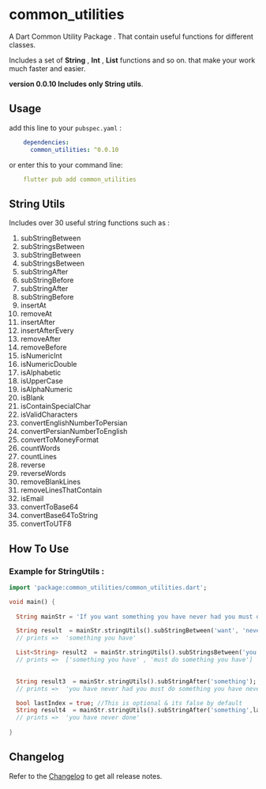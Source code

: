# common_utilities

A Dart Common Utility Package . That contain useful functions for different classes.

Includes a set of **String** , **Int** , **List** functions and so on. that make your work much faster and easier.

**version 0.0.10  Includes only String utils**.

## Usage

add this line to your `pubspec.yaml` :

```yaml
    dependencies:
      common_utilities: ^0.0.10
```

or enter this to your command line: 

```yaml
    flutter pub add common_utilities
```


## String Utils
Includes over 30 useful string functions such as :

1. subStringBetween
1. subStringsBetween
1. subStringBetween
1. subStringsBetween
1. subStringAfter
1. subStringBefore
1. subStringAfter
1. subStringBefore
1. insertAt
1. removeAt
1. insertAfter
1. insertAfterEvery
1. removeAfter
1. removeBefore
1. isNumericInt
1. isNumericDouble
1. isAlphabetic
1. isUpperCase
1. isAlphaNumeric
1. isBlank
1. isContainSpecialChar
1. isValidCharacters
1. convertEnglishNumberToPersian
1. convertPersianNumberToEnglish
1. convertToMoneyFormat
1. countWords
1. countLines
1. reverse
1. reverseWords
1. removeBlankLines
1. removeLinesThatContain
1. isEmail
1. convertToBase64
1. convertBase64ToString
1. convertToUTF8

## How To Use
### Example for StringUtils :

```dart
import 'package:common_utilities/common_utilities.dart';

void main() {
  
  String mainStr = 'If you want something you have never had you must do something you have never done';

  String result  = mainStr.stringUtils().subStringBetween('want', 'never');
  // prints =>  'something you have'

  List<String> result2  = mainStr.stringUtils().subStringsBetween('you', 'never');
  // prints =>  ['something you have' , 'must do something you have']

  
  String result3  = mainStr.stringUtils().subStringAfter('something');
  // prints =>  'you have never had you must do something you have never done'

  bool lastIndex = true; //This is optional & its false by default
  String result4  = mainStr.stringUtils().subStringAfter('something',lastIndex);
  // prints =>  'you have never done'
  
}
```

## Changelog

Refer to the [Changelog](https://pub.dev/packages/common_utilities/changelog) to get all release notes.